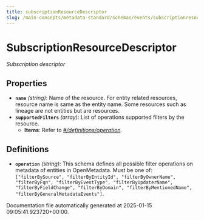 ```yaml
---
title: subscriptionResourceDescriptor
slug: /main-concepts/metadata-standard/schemas/events/subscriptionresourcedescriptor
---
```


# SubscriptionResourceDescriptor

*Subscription descriptor*

## Properties

- **`name`** *(string)*: Name of the resource. For entity related resources, resource name is same as the entity name. Some resources such as lineage are not entities but are resources.
- **`supportedFilters`** *(array)*: List of operations supported filters by the resource.
  - **Items**: Refer to *[#/definitions/operation](#definitions/operation)*.
## Definitions

- **`operation`** *(string)*: This schema defines all possible filter operations on metadata of entities in OpenMetadata. Must be one of: `["filterBySource", "filterByEntityId", "filterByOwnerName", "filterByFqn", "filterByEventType", "filterByUpdaterName", "filterByFieldChange", "filterByDomain", "filterByMentionedName", "filterByGeneralMetadataEvents"]`.


Documentation file automatically generated at 2025-01-15 09:05:41.923720+00:00.
